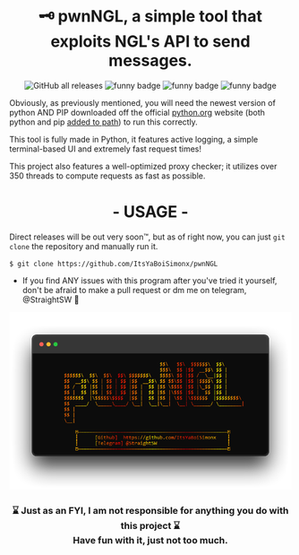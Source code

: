 
<h1 align="center">🗝 pwnNGL, a simple tool that exploits NGL's API to send messages.</h1>

<p align="center">
    <img alt="GitHub all releases" src="https://img.shields.io/github/downloads/itsyaboisimonx/pwnNGL/total">
    <img alt="funny badge" src="https://forthebadge.com/images/badges/made-with-python.svg">
    <img alt="funny badge" src="https://forthebadge.com/images/badges/open-source.svg">
    <img alt="funny badge" src="https://forthebadge.com/images/badges/works-on-my-machine.svg">
</p>

Obviously, as previously mentioned, you will need the newest version of python AND PIP downloaded off the official [python.org](https://www.python.org/downloads) website (both python and pip [added to path](https://www.youtube.com/watch?v=3a3UOSBffUI)) to run this correctly.

This tool is fully made in Python, it features active logging, a simple terminal-based UI and extremely fast request times!

This project also features a well-optimized proxy checker; it utilizes over 350 threads to compute requests as fast as possible.

<h1 align="center">- USAGE -</h1>

Direct releases will be out very soon™, but as of right now, you can just ```git clone``` the repository and manually run it.

```
$ git clone https://github.com/ItsYaBoiSimonx/pwnNGL
```

* If you find ANY issues with this program after you've tried it yourself, don't be afraid to make a pull request or dm me on telegram, @StraightSW 🎉

<p align="center">
  <img src="Images/txs6c7XSyG.png"/>
</p>

<h3 align="center">
    ⌛ Just as an FYI, I am not responsible for anything you do with this project ⌛
    <br>
    Have fun with it, just not too much.
</h3>